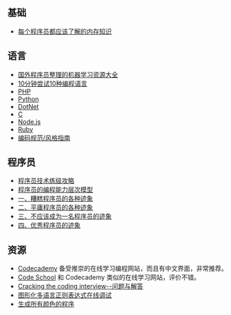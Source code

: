 ## 基础 
* [每个程序员都应该了解的内存知识](http://blog.jobbole.com/34303/)

## 语言
* [国外程序员整理的机器学习资源大全](http://blog.jobbole.com/73806/)
* [10分钟尝试10种编程语言](http://www.aqee.net/try-10-programming-languages-in-10-minutes/)
* [PHP](PHP.md)
* [Python](Python.md)
* [DotNet](DotNet.md)
* [C](C.md)
* [Node.js](Node.js.md)
* [Ruby](Ruby.md)
* [编码规范/风格指南](编码规范-风格指南.md)

## 程序员
* [程序员技术练级攻略](http://coolshell.cn/articles/4990.html)
* [程序员的编程能力层次模型](http://blog.csdn.net/shendl/article/details/43835421)
* [一、糟糕程序员的各种迹象](http://blog.jobbole.com/87207/)
* [二、平庸程序员的各种迹象](http://blog.jobbole.com/75809/)
* [三、不应该成为一名程序员的迹象](http://blog.jobbole.com/87445/)
* [四、优秀程序员的迹象](http://blog.jobbole.com/86473/)

## 资源
* [Codecademy](http://www.codecademy.com/) 备受推崇的在线学习编程网站，而且有中文界面，非常推荐。
* [Code School](http://www.codeschool.com/) 和 Codecademy 类似的在线学习网站，评价不错。
* [Cracking the coding interview--问题与解答](http://www.hawstein.com/posts/ctci-solutions-contents.html)
* [图形化多语言正则表达式在线调试](https://www.debuggex.com/)
* [生成所有颜色的程序](http://codegolf.stackexchange.com/questions/22144/images-with-all-colors)
